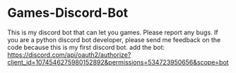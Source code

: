 # Games-Discord-Bot
This is my discord bot that can let you games. Please report any bugs. If you are a python discord bot developer, please send me feedback on the code because this is my first discord bot.
add the bot: https://discord.com/api/oauth2/authorize?client_id=1074546275980152892&permissions=534723950656&scope=bot
